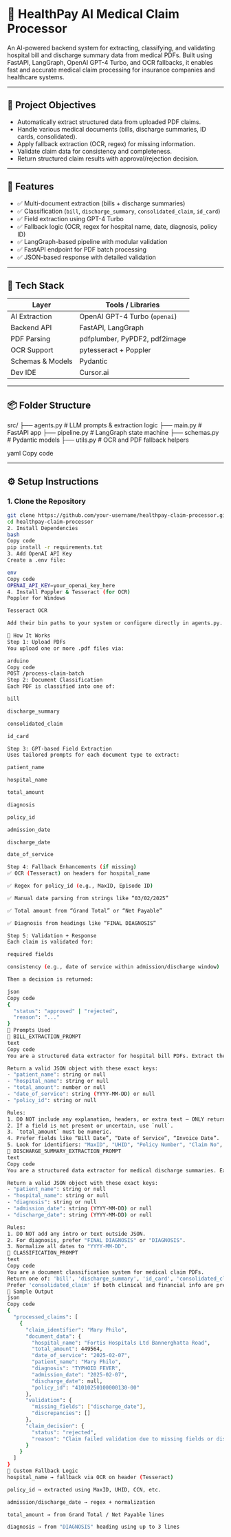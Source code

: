 # 🏥 HealthPay AI Medical Claim Processor

An AI-powered backend system for extracting, classifying, and validating hospital bill and discharge summary data from medical PDFs. Built using FastAPI, LangGraph, OpenAI GPT-4 Turbo, and OCR fallbacks, it enables fast and accurate medical claim processing for insurance companies and healthcare systems.

---

## 🚀 Project Objectives

- Automatically extract structured data from uploaded PDF claims.
- Handle various medical documents (bills, discharge summaries, ID cards, consolidated).
- Apply fallback extraction (OCR, regex) for missing information.
- Validate claim data for consistency and completeness.
- Return structured claim results with approval/rejection decision.

---

## 🧠 Features

- ✅ Multi-document extraction (bills + discharge summaries)
- ✅ Classification (`bill`, `discharge_summary`, `consolidated_claim`, `id_card`)
- ✅ Field extraction using GPT-4 Turbo
- ✅ Fallback logic (OCR, regex for hospital name, date, diagnosis, policy ID)
- ✅ LangGraph-based pipeline with modular validation
- ✅ FastAPI endpoint for PDF batch processing
- ✅ JSON-based response with detailed validation

---

## 🧰 Tech Stack

| Layer              | Tools / Libraries                            |
|--------------------|----------------------------------------------|
| AI Extraction      | OpenAI GPT-4 Turbo (`openai`)                |
| Backend API        | FastAPI, LangGraph                           |
| PDF Parsing        | pdfplumber, PyPDF2, pdf2image                |
| OCR Support        | pytesseract + Poppler                        |
| Schemas & Models   | Pydantic                                     |
| Dev IDE            | Cursor.ai                                    |

---

## 📦 Folder Structure

src/
├── agents.py # LLM prompts & extraction logic
├── main.py # FastAPI app
├── pipeline.py # LangGraph state machine
├── schemas.py # Pydantic models
├── utils.py # OCR and PDF fallback helpers

yaml
Copy code

---

## ⚙️ Setup Instructions

### 1. Clone the Repository

```bash
git clone https://github.com/your-username/healthpay-claim-processor.git
cd healthpay-claim-processor
2. Install Dependencies
bash
Copy code
pip install -r requirements.txt
3. Add OpenAI API Key
Create a .env file:

env
Copy code
OPENAI_API_KEY=your_openai_key_here
4. Install Poppler & Tesseract (for OCR)
Poppler for Windows

Tesseract OCR

Add their bin paths to your system or configure directly in agents.py.

🚀 How It Works
Step 1: Upload PDFs
You upload one or more .pdf files via:

arduino
Copy code
POST /process-claim-batch
Step 2: Document Classification
Each PDF is classified into one of:

bill

discharge_summary

consolidated_claim

id_card

Step 3: GPT-based Field Extraction
Uses tailored prompts for each document type to extract:

patient_name

hospital_name

total_amount

diagnosis

policy_id

admission_date

discharge_date

date_of_service

Step 4: Fallback Enhancements (if missing)
✅ OCR (Tesseract) on headers for hospital_name

✅ Regex for policy_id (e.g., MaxID, Episode ID)

✅ Manual date parsing from strings like “03/02/2025”

✅ Total amount from “Grand Total” or “Net Payable”

✅ Diagnosis from headings like “FINAL DIAGNOSIS”

Step 5: Validation + Response
Each claim is validated for:

required fields

consistency (e.g., date of service within admission/discharge window)

Then a decision is returned:

json
Copy code
{
  "status": "approved" | "rejected",
  "reason": "..."
}
🧠 Prompts Used
🧾 BILL_EXTRACTION_PROMPT
text
Copy code
You are a structured data extractor for hospital bill PDFs. Extract the following fields from the document text. Follow these rules:

Return a valid JSON object with these exact keys:
- "patient_name": string or null
- "hospital_name": string or null
- "total_amount": number or null
- "date_of_service": string (YYYY-MM-DD) or null
- "policy_id": string or null

Rules:
1. DO NOT include any explanation, headers, or extra text — ONLY return the JSON object.
2. If a field is not present or uncertain, use `null`.
3. `total_amount` must be numeric.
4. Prefer fields like “Bill Date”, “Date of Service”, “Invoice Date”.
5. Look for identifiers: "MaxID", "UHID", "Policy Number", "Claim No", etc.
📄 DISCHARGE_SUMMARY_EXTRACTION_PROMPT
text
Copy code
You are a structured data extractor for medical discharge summaries. Extract the following fields.

Return a valid JSON object with these exact keys:
- "patient_name": string or null
- "hospital_name": string or null
- "diagnosis": string or null
- "admission_date": string (YYYY-MM-DD) or null
- "discharge_date": string (YYYY-MM-DD) or null

Rules:
1. DO NOT add any intro or text outside JSON.
2. For diagnosis, prefer "FINAL DIAGNOSIS" or "DIAGNOSIS".
3. Normalize all dates to "YYYY-MM-DD".
🧠 CLASSIFICATION_PROMPT
text
Copy code
You are a document classification system for medical claim PDFs.
Return one of: 'bill', 'discharge_summary', 'id_card', 'consolidated_claim'.
Prefer 'consolidated_claim' if both clinical and financial info are present.
🧪 Sample Output
json
Copy code
{
  "processed_claims": [
    {
      "claim_identifier": "Mary Philo",
      "document_data": {
        "hospital_name": "Fortis Hospitals Ltd Bannerghatta Road",
        "total_amount": 449564,
        "date_of_service": "2025-02-07",
        "patient_name": "Mary Philo",
        "diagnosis": "TYPHOID FEVER",
        "admission_date": "2025-02-07",
        "discharge_date": null,
        "policy_id": "41010250100000130-00"
      },
      "validation": {
        "missing_fields": ["discharge_date"],
        "discrepancies": []
      },
      "claim_decision": {
        "status": "rejected",
        "reason": "Claim failed validation due to missing fields or discrepancies."
      }
    }
  ]
}
🧠 Custom Fallback Logic
hospital_name → fallback via OCR on header (Tesseract)

policy_id → extracted using MaxID, UHID, CCN, etc.

admission/discharge_date → regex + normalization

total_amount → from Grand Total / Net Payable lines

diagnosis → from "DIAGNOSIS" heading using up to 3 lines

